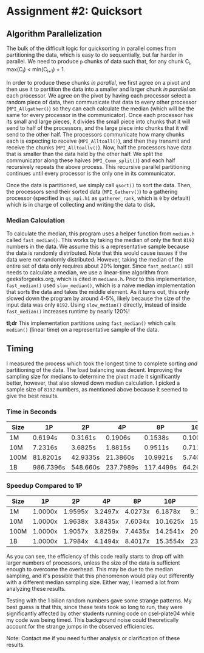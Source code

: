 # Assignment #2: Quicksort
## Algorithm Parallelization
The bulk of the difficult logic for quicksorting in parallel comes from partitioning the data, which is easy to do sequentially, but far harder in parallel. We need to produce `p` chunks of data such that, for any chunk C<sub>i</sub>, max(C<sub>i</sub>) < min(C<sub>i+1</sub>) + 1.

In order to produce these chunks *in parallel*, we first agree on a pivot and then use it to partition the data into a smaller and larger chunk *in parallel* on each processor. We agree on the pivot by having each processor select a random piece of data, then communicate that data to every other processor (`MPI_Allgather()`) so they can each calculate the median (which will be the same for every processor in the communicator). Once each processor has its small and large pieces, it divides the small piece into chunks that it will send to half of the processors, and the large piece into chunks that it will send to the other half. The processors communicate how many chunks each is expecting to receive (`MPI_Alltoall()`), and then they transmit and receive the chunks (`MPI_Alltoallv()`). Now, half the processors have data that is smaller than the data held by the other half. We split the communicator along these halves (`MPI_Comm_split()`) and each half recursively repeats the above process. This recursive parallel partitioning continues until every processor is the only one in its communicator.

Once the data is partitioned, we simply call `qsort()` to sort the data. Then, the processors send their sorted data (`MPI_Gatherv()`) to a gathering processor (specified in `qs_mpi.h1` as `gatherer_rank`, which is `0` by default) which is in charge of collecting and writing the data to disk.

### Median Calculation
To calculate the median, this program uses a helper function from `median.h` called `fast_median()`. This works by taking the median of only the first `8192` numbers in the data. We assume this is a representative sample because the data is randomly distributed. Note that this would cause issues if the data were *not* randomly distributed. However, taking the median of the entire set of data only requires about 20% longer. Since `fast_median()` still needs to calculate a median, we use a linear-time algorithm from geeksforgeeks.org, which is cited in `medians.h`. Prior to this implementation, `fast_median()` used `slow_median()`, which is a naive median implementation that sorts the data and takes the middle element. As it turns out, this only slowed down the program by around 4-5%, likely because the size of the input data was only `8192`. Using `slow_median()` directly, instead of inside `fast_median()` increases runtime by nearly 120%!

**tl;dr** This implementation partitions using `fast_median()` which calls `median()` (linear time) on a representative sample of the data.

## Timing
I measured the process which took the longest time to complete sorting *and* partitioning of the data. The load balancing was decent. Improving the sampling size for medians to determine the pivot made it significantly better, however, that also slowed down median calculation. I picked a sample size of `8192` numbers, as mentioned above because it seemed to give the best results.

### Time in Seconds
| Size | 1P        | 2P       | 4P        | 8P        | 16P      | 32P      | 64P      |
|------|-----------|----------|-----------|-----------|----------|----------|----------|
| 1M   | 0.6194s   | 0.3161s  | 0.1906s   | 0.1538s   | 0.1001s  | 0.0679s  | 0.0481s  |
| 10M  | 7.2316s   | 3.6825s  | 1.8815s   | 0.9511s   | 0.7116s  | 0.4764s  | 0.3164s  |
| 100M | 81.8201s  | 42.9335s | 21.3860s  | 10.9921s  | 5.7401s  | 4.0770s  | 2.5147s  |
| 1B   | 986.7396s | 548.660s | 237.7989s | 117.4499s | 64.2602s | 41.9287s | 24.1742s |

### Speedup Compared to 1P
| Size | 1P      | 2P      | 4P      | 8P      | 16P      | 32P      | 64P      |
|------|---------|---------|---------|---------|----------|----------|----------|
| 1M   | 1.0000x | 1.9595x | 3.2497x | 4.0273x | 6.1878x  | 9.1222x  | 12.8773x | 
| 10M  | 1.0000x | 1.9638x | 3.8435x | 7.6034x | 10.1625x | 15.1797x | 22.8559x |
| 100M | 1.0000x | 1.9057x | 3.8259x | 7.4435x | 14.2541x | 20.0687x | 32.5367x |
| 1B   | 1.0000x | 1.7984x | 4.1494x | 8.4017x | 15.3554x | 23.5338x | 40.8179x |

As you can see, the efficiency of this code really starts to drop off with larger numbers of processors, unless the size of the data is sufficient enough to overcome the overhead. This may be due to the median sampling, and it's possible that this phenomenon would play out differently with a different median sampling size. Either way, I learned a lot from analyzing these results.

Testing with the 1 bilion random numbers gave some strange patterns. My best guess is that this, since these tests took so long to run, they were significantly affected by other students running code on csel-plate04 while my code was being timed. This background noise could theoretically account for the strange jumps in the observed efficiencies.

Note: Contact me if you need further analysis or clarification of these results.
